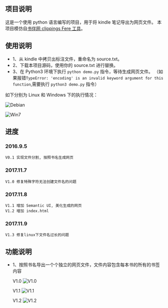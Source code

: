 ## 项目说明

这是一个使用 python 语言编写的项目，用于将 kindle 笔记导出为网页文件。
本项目模仿自[书伴网 clippings Fere 工具](https://bookfere.com/tools#ClippingsFere)。

## 使用说明
- 1、从 kindle 中拷贝出标注文件，重命名为 source.txt。
- 2、下载本项目源码，使用你的 source.txt 进行替换。
- 3、在 Python3 环境下执行 `python demo.py` 指令，等待生成网页文件。
（如果报错`TypeError: 'encoding' is an invalid keyword argument for this function`,需要执行 `python3 demo.py` 指令）

如下分别为 Linux 和 Windows 下的执行情况：

![Debian](https://github.com/cyang812/kindleNote/raw/master/Debian.png)

![Win7](https://github.com/cyang812/kindleNote/raw/master/Win7.png)

## 进度


### 2016.9.5
	V0.1 实现文件分割, 按照书名生成网页
### 2017.11.7
	V1.0 修复特殊字符无法创建文件名的问题
### 2017.11.8
	V1.1 增加 Semantic UI, 美化生成的网页
	V1.2 增加 index.html
### 2017.11.9
	V1.3 修复linux下文件名过长的问题


## 功能说明

- 1、按照书名导出一个个独立的网页文件，文件内容包含每本书的所有的书签内容

    V1.0
    ![V1.0](https://github.com/cyang812/kindleNote/raw/master/V1.0.png)

    V1.1
    ![V1.1](https://github.com/cyang812/kindleNote/raw/master/V1.1.png)

    V1.2
    ![V1.2](https://github.com/cyang812/kindleNote/raw/master/V1.2.png)
